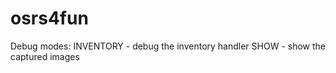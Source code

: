 # osrs4fun

Debug modes:
    INVENTORY - debug the inventory handler
    SHOW - show the captured images